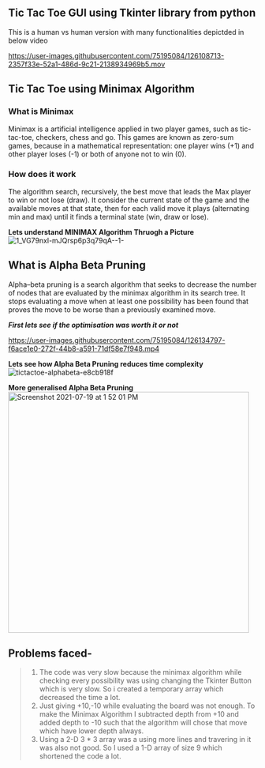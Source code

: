 
## Tic Tac Toe GUI using Tkinter library from python

This is a human vs human version with many functionalities depictded in below video



https://user-images.githubusercontent.com/75195084/126108713-2357f33e-52a1-486d-9c21-2138934969b5.mov



## Tic Tac Toe using Minimax Algorithm
### What is Minimax 
Minimax is a artificial intelligence applied in two player games, such as tic-tac-toe, checkers, chess and go. This games are known as zero-sum games, because in a mathematical representation: one player wins (+1) and other player loses (-1) or both of anyone not to win (0).

### How does it work
The algorithm search, recursively, the best move that leads the Max player to win or not lose (draw). It consider the current state of the game and the available moves at that state, then for each valid move it plays (alternating min and max) until it finds a terminal state (win, draw or lose).    


**Lets understand MINIMAX Algorithm Thruogh a Picture**
![1_VG79nxl-mJQrsp6p3q79qA--1-](https://user-images.githubusercontent.com/75195084/126124064-d58dc932-8163-417d-b698-76b2b8d29597.png)   



## What is Alpha Beta Pruning
Alpha–beta pruning is a search algorithm that seeks to decrease the number of nodes that are evaluated by the minimax algorithm in its search tree. It stops evaluating a move when at least one possibility has been found that proves the move to be worse than a previously examined move.  

***First lets see if the optimisation was worth it or not***


https://user-images.githubusercontent.com/75195084/126134797-f6ace1e0-272f-44b8-a591-71df58e7f948.mp4



**Lets see how Alpha Beta Pruning reduces time complexity**
![tictactoe-alphabeta-e8cb918f](https://user-images.githubusercontent.com/75195084/126125853-4b0f1506-55a5-4b8c-9bf7-742f863af41d.png)

**More generalised Alpha Beta Pruning**  
<img width="488" alt="Screenshot 2021-07-19 at 1 52 01 PM" src="https://user-images.githubusercontent.com/75195084/126127424-5f7f8449-92dc-4c58-8252-95022a850c2b.png">


## Problems faced-
> 1. The code was very slow because the minimax algorithm while checking every possibility was using changing the Tkinter Button which is very slow. So i created a temporary array which decreased the time a lot.  
> 2. Just giving +10,-10 while evaluating the board was not enough. To make the Minimax Algorithm I subtracted depth from +10 and added depth to -10 such that the algorithm will chose that move which have lower depth always.  
> 3. Using a 2-D 3 * 3 array was a using more lines and travering in it was also not good. So I used a 1-D array of size 9 which shortened the code a lot.
  


